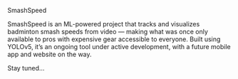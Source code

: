 SmashSpeed

SmashSpeed is an ML-powered project that tracks and visualizes badminton smash speeds from video — making what was once only available to pros with expensive gear accessible to everyone. Built using YOLOv5, it’s an ongoing tool under active development, with a future mobile app and website on the way.

Stay tuned...